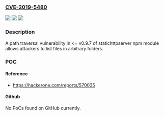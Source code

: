 ### [CVE-2019-5480](https://cve.mitre.org/cgi-bin/cvename.cgi?name=CVE-2019-5480)
![](https://img.shields.io/static/v1?label=Product&message=statichttpserver&color=blue)
![](https://img.shields.io/static/v1?label=Version&message=Not%20fixed%20&color=brightgreen)
![](https://img.shields.io/static/v1?label=Vulnerability&message=Path%20Traversal%20(CWE-22)&color=brightgreen)

### Description

A path traversal vulnerability in <= v0.9.7 of statichttpserver npm module allows attackers to list files in arbitrary folders.

### POC

#### Reference
- https://hackerone.com/reports/570035

#### Github
No PoCs found on GitHub currently.

